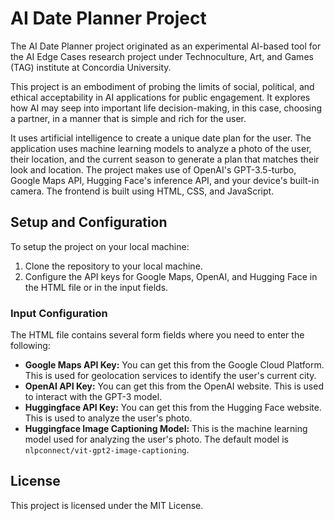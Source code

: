 # AI Date Planner Project

The AI Date Planner project originated as an experimental AI-based tool for the AI Edge Cases research project under Technoculture, Art, and Games (TAG) institute at Concordia University.

This project is an embodiment of probing the limits of social, political, and ethical acceptability in AI applications for public engagement. It explores how AI may seep into important life decision-making, in this case, choosing a partner, in a manner that is simple and rich for the user.

It uses artificial intelligence to create a unique date plan for the user. The application uses machine learning models to analyze a photo of the user, their location, and the current season to generate a plan that matches their look and location. The project makes use of OpenAI's GPT-3.5-turbo, Google Maps API, Hugging Face's inference API, and your device's built-in camera. The frontend is built using HTML, CSS, and JavaScript.

## Setup and Configuration

To setup the project on your local machine:

1. Clone the repository to your local machine.
2. Configure the API keys for Google Maps, OpenAI, and Hugging Face in the HTML file or in the input fields. 

### Input Configuration

The HTML file contains several form fields where you need to enter the following:

- **Google Maps API Key:** You can get this from the Google Cloud Platform. This is used for geolocation services to identify the user's current city.
- **OpenAI API Key:** You can get this from the OpenAI website. This is used to interact with the GPT-3 model.
- **Huggingface API Key:** You can get this from the Hugging Face website. This is used to analyze the user's photo.
- **Huggingface Image Captioning Model:** This is the machine learning model used for analyzing the user's photo. The default model is `nlpconnect/vit-gpt2-image-captioning`.

## License

This project is licensed under the MIT License.
